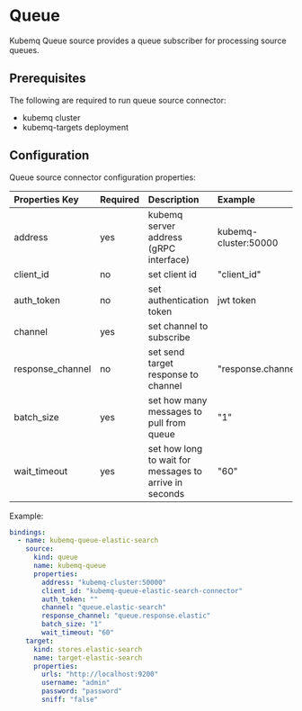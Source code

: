 # Queue

Kubemq Queue source provides a queue subscriber for processing source queues.

## Prerequisites

The following are required to run queue source connector:

* kubemq cluster
* kubemq-targets deployment

## Configuration

Queue source connector configuration properties:

| Properties Key | Required | Description | Example |
| :--- | :--- | :--- | :--- |
| address | yes | kubemq server address \(gRPC interface\) | kubemq-cluster:50000 |
| client\_id | no | set client id | "client\_id" |
| auth\_token | no | set authentication token | jwt token |
| channel | yes | set channel to subscribe |  |
| response\_channel | no | set send target response to channel | "response.channel" |
| batch\_size | yes | set how many messages to pull from queue | "1" |
| wait\_timeout | yes | set how long to wait for messages to arrive in seconds | "60" |

Example:

```yaml
bindings:
  - name: kubemq-queue-elastic-search
    source:
      kind: queue
      name: kubemq-queue
      properties:
        address: "kubemq-cluster:50000"
        client_id: "kubemq-queue-elastic-search-connector"
        auth_token: ""
        channel: "queue.elastic-search"
        response_channel: "queue.response.elastic"
        batch_size: "1"
        wait_timeout: "60"
    target:
      kind: stores.elastic-search
      name: target-elastic-search
      properties:
        urls: "http://localhost:9200"
        username: "admin"
        password: "password"
        sniff: "false"
```


